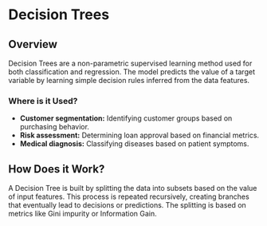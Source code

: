# Decision Trees

## Overview
Decision Trees are a non-parametric supervised learning method used for both classification and regression. The model predicts the value of a target variable by learning simple decision rules inferred from the data features.

### Where is it Used?
- **Customer segmentation:** Identifying customer groups based on purchasing behavior.
- **Risk assessment:** Determining loan approval based on financial metrics.
- **Medical diagnosis:** Classifying diseases based on patient symptoms.

## How Does it Work?
A Decision Tree is built by splitting the data into subsets based on the value of input features. This process is repeated recursively, creating branches that eventually lead to decisions or predictions. The splitting is based on metrics like Gini impurity or Information Gain.

